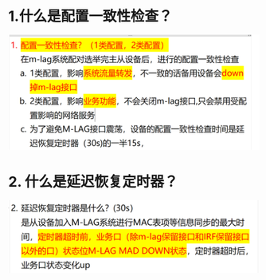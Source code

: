 # 1.什么是配置一致性检查？

![alt text](images/面试题---M-LAG配置一致性检查/image.png)

# 2. 什么是延迟恢复定时器？

![alt text](images/面试题---M-LAG配置一致性检查/image-1.png)
